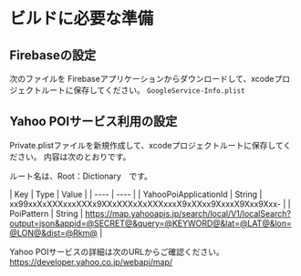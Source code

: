 #  ビルドに必要な準備

## Firebaseの設定
次のファイルを Firebaseアプリケーションからダウンロードして、xcodeプロジェクトルートに保存してください。
```GoogleService-Info.plist```

## Yahoo POIサービス利用の設定
Private.plistファイルを新規作成して、xcodeプロジェクトルートに保存してください。
内容は次のとおりです。

ルート名は、Root：Dictionary　です。

|  Key  |  Type  |  Value |
| ---- | ---- |
|  YahooPoiApplicationId  |  String  | xx99xxXxXXXxxxXXXx9XXxXXXxXxXXXxxxX9xXXxx9XxxxX9Xxx9Xxx- |
| PoiPattern | String | https://map.yahooapis.jp/search/local/V1/localSearch?output=json&appid=@SECRET@&query=@KEYWORD@&lat=@LAT@&lon=@LON@&dist=@Rkm@ |

Yahoo POIサービスの詳細は次のURLからご確認ください。
https://developer.yahoo.co.jp/webapi/map/
